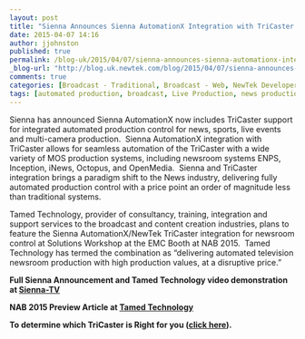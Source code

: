 ```yaml
---
layout: post
title: "Sienna Announces Sienna AutomationX Integration with TriCaster for Automated Broadcast Production"
date: 2015-04-07 14:16
author: jjohnston
published: true
permalink: /blog-uk/2015/04/07/sienna-announces-sienna-automationx-integration-with-tricaster-for-automated-broadcast-production/
_blog-url: "http://blog.uk.newtek.com/blog/2015/04/07/sienna-announces-sienna-automationx-integration-with-tricaster-for-automated-broadcast-production/"
comments: true
categories: [Broadcast - Traditional, Broadcast - Web, NewTek Developer Network, TriCaster]
tags: [automated production, broadcast, Live Production, news production, newsroom automation, TriCaster]
---
```

Sienna has announced Sienna AutomationX now includes TriCaster support for integrated automated production control for news, sports, live events and multi-camera production.  Sienna AutomationX integration with TriCaster allows for seamless automation of the TriCaster with a wide variety of MOS production systems, including newsroom systems ENPS, Inception, iNews, Octopus, and OpenMedia.  Sienna and TriCaster integration brings a paradigm shift to the News industry, delivering fully automated production control with a price point an order of magnitude less than traditional systems.

Tamed Technology, provider of consultancy, training, integration and support services to the broadcast and content creation industries, plans to feature the Sienna AutomationX/NewTek TriCaster integration for newsroom control at Solutions Workshop at the EMC Booth at NAB 2015.  Tamed Technology has termed the combination as “delivering automated television newsroom production with high production values, at a disruptive price.”

**Full Sienna Announcement and Tamed Technology video demonstration at [Sienna-TV](http://www.sienna-tv.com/sienna/indexsienna.html?jumpTo=tricaster.html)**

**NAB 2015 Preview Article at [Tamed Technology](http://www.tamedtechnology.com/news/sienna-and-tricaster-high-production-values-at-a-disruptive-price/)**

**To determine which TriCaster is Right for you ([click here](http://pages.newtek.com/which-tricaster.html)).**
